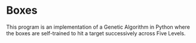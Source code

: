 # Boxes

This program is an implementation of a Genetic Algorithm in Python where the boxes are self-trained to hit a target successively 
across Five Levels.
